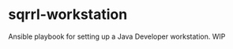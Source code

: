 sqrrl-workstation
=================

Ansible playbook for setting up a Java Developer workstation. 
WIP

